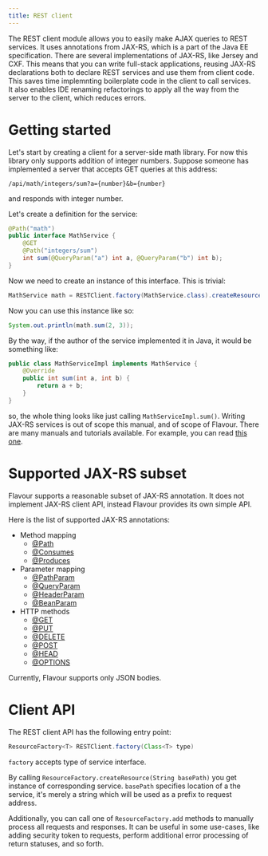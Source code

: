 ```yaml
---
title: REST client
---
```



The REST client module allows you to easily make AJAX queries to REST services.
It uses annotations from JAX-RS, which is a part of the Java EE specification.
There are several implementations of JAX-RS, like Jersey and CXF.
This means that you can write full-stack applications,
reusing JAX-RS declarations both to declare REST services and use them from client code.  
This saves time implemnting boilerplate code in the client to call services.  
It also enables IDE renaming refactorings to apply all the way from the server to the client, 
which reduces errors.
 

# Getting started

Let's start by creating a client for a server-side math library.
For now this library only supports addition of integer numbers.
Suppose someone has implemented a server that accepts GET queries at this address:

```
/api/math/integers/sum?a={number}&b={number}
```

and responds with integer number.

Let's create a definition for the service:

```java
@Path("math")
public interface MathService {
    @GET
    @Path("integers/sum")
    int sum(@QueryParam("a") int a, @QueryParam("b") int b);
}
```

Now we need to create an instance of this interface.
This is trivial:

```java
MathService math = RESTClient.factory(MathService.class).createResource("api");
```

Now you can use this instance like so:

```java
System.out.println(math.sum(2, 3));
```

By the way, if the author of the service implemented it in Java, it would be something like:

```java
public class MathServiceImpl implements MathService {
    @Override
    public int sum(int a, int b) {
        return a + b;
    }
}
```

so, the whole thing looks like just calling `MathServiceImpl.sum()`.
Writing JAX-RS services is out of scope this manual, and of scope of Flavour.
There are many manuals and tutorials available.
For example, you can read [this one](https://jersey.java.net/documentation/latest/getting-started.html).


# Supported JAX-RS subset

Flavour supports a reasonable subset of JAX-RS annotation.
It does not implement JAX-RS client API, instead Flavour provides its own simple API.

Here is the list of supported JAX-RS annotations:

* Method mapping
  * [@Path](https://docs.oracle.com/javaee/7/api/javax/ws/rs/Path.html)
  * [@Consumes](https://docs.oracle.com/javaee/7/api/javax/ws/rs/Consumes.html)
  * [@Produces](https://docs.oracle.com/javaee/7/api/javax/ws/rs/Produces.html)
* Parameter mapping
  * [@PathParam](https://docs.oracle.com/javaee/7/api/javax/ws/rs/PathParam.html)
  * [@QueryParam](https://docs.oracle.com/javaee/7/api/javax/ws/rs/QueryParam.html)
  * [@HeaderParam](https://docs.oracle.com/javaee/7/api/javax/ws/rs/HeaderParam.html)
  * [@BeanParam](https://docs.oracle.com/javaee/7/api/javax/ws/rs/BeanParam.html)
* HTTP methods
  * [@GET](https://docs.oracle.com/javaee/7/api/javax/ws/rs/GET.html)
  * [@PUT](https://docs.oracle.com/javaee/7/api/javax/ws/rs/PUT.html)
  * [@DELETE](https://docs.oracle.com/javaee/7/api/javax/ws/rs/DELETE.html)
  * [@POST](https://docs.oracle.com/javaee/7/api/javax/ws/rs/POST.html)
  * [@HEAD](https://docs.oracle.com/javaee/7/api/javax/ws/rs/HEAD.html)
  * [@OPTIONS](https://docs.oracle.com/javaee/7/api/javax/ws/rs/OPTIONS.html)

Currently, Flavour supports only JSON bodies.


# Client API

The REST client API has the following entry point:

```java
ResourceFactory<T> RESTClient.factory(Class<T> type)
```

`factory` accepts type of service interface.

By calling `ResourceFactory.createResource(String basePath)` you get instance of corresponding service.
`basePath` specifies location of a the service,
it's merely a string which will be used as a prefix to request address.

Additionally, you can call one of `ResourceFactory.add` methods to manually
process all requests and responses.
It can be useful in some use-cases, like adding security token to requests,
perform additional error processing of return statuses, and so forth.
